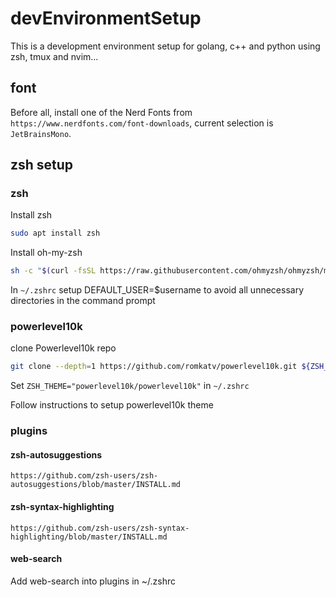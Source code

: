# devEnvironmentSetup
This is a development environment setup for golang, c++ and python using zsh, tmux and nvim... 

## font 
Before all, install one of the Nerd Fonts from `https://www.nerdfonts.com/font-downloads`, current selection is `JetBrainsMono`.

## zsh setup
### zsh
Install zsh
```bash
sudo apt install zsh
```

Install oh-my-zsh
```bash
sh -c "$(curl -fsSL https://raw.githubusercontent.com/ohmyzsh/ohmyzsh/master/tools/install.sh)"
```

In `~/.zshrc` setup DEFAULT_USER=$username to avoid all unnecessary directories in the command prompt 

### powerlevel10k
clone Powerlevel10k repo
```bash
git clone --depth=1 https://github.com/romkatv/powerlevel10k.git ${ZSH_CUSTOM:-$HOME/.oh-my-zsh/custom}/themes/powerlevel10k
```

Set `ZSH_THEME="powerlevel10k/powerlevel10k"` in `~/.zshrc`

Follow instructions to setup powerlevel10k theme

### plugins
#### zsh-autosuggestions
```
https://github.com/zsh-users/zsh-autosuggestions/blob/master/INSTALL.md
```

#### zsh-syntax-highlighting
```
https://github.com/zsh-users/zsh-syntax-highlighting/blob/master/INSTALL.md
```

#### web-search
Add web-search into plugins in ~/.zshrc


